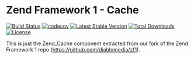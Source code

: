 Zend Framework 1 - Cache
============================
[![Build Status](https://travis-ci.com/diablomedia/zf1-cache.svg?branch=master)](https://travis-ci.com/diablomedia/zf1-cache)
[![codecov](https://codecov.io/gh/diablomedia/zf1-cache/branch/master/graph/badge.svg)](https://codecov.io/gh/diablomedia/zf1-cache)
[![Latest Stable Version](https://poser.pugx.org/diablomedia/zendframework1-cache/v/stable)](https://packagist.org/packages/diablomedia/zendframework1-cache)
[![Total Downloads](https://poser.pugx.org/diablomedia/zendframework1-cache/downloads)](https://packagist.org/packages/diablomedia/zendframework1-cache)
[![License](https://poser.pugx.org/diablomedia/zendframework1-cache/license)](https://packagist.org/packages/diablomedia/zendframework1-cache)

This is just the Zend_Cache component extracted from our fork of the Zend Framework 1 repo (https://github.com/diablomedia/zf1).
